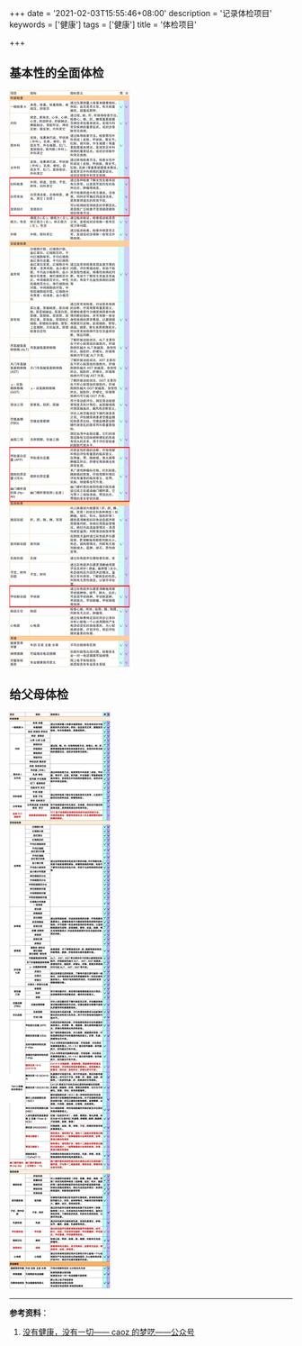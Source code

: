 +++
date = '2021-02-03T15:55:46+08:00'
description = '记录体检项目'
keywords = ['健康']
tags = ['健康']
title = '体检项目'

+++

## 基本性的全面体检

![基本性的全面体检](/images/ji-ben-xing-de-quan-mian-ti-jian.jpeg)

## 给父母体检

![给父母体检](/images/gei-fu-mu-ti-jian.jpeg)

---

**参考资料**：

1. [没有健康，没有一切—— caoz 的梦呓——公众号](https://mp.weixin.qq.com/s/S-mc-hS1213k8kwYhoqxcg)
